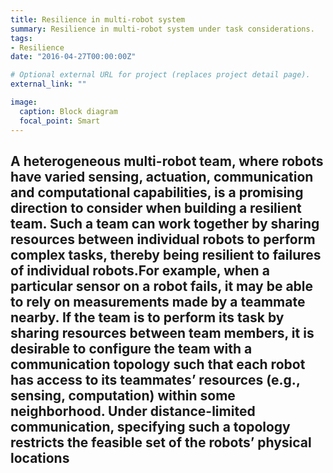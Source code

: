 ```yaml
---
title: Resilience in multi-robot system
summary: Resilience in multi-robot system under task considerations.
tags:
- Resilience
date: "2016-04-27T00:00:00Z"

# Optional external URL for project (replaces project detail page).
external_link: ""

image:
  caption: Block diagram
  focal_point: Smart
---
```

A heterogeneous multi-robot team, where robots have varied sensing, actuation, communication and computational capabilities, is a promising direction to consider when building a resilient team. Such a team can work together by sharing resources  between  individual  robots  to  perform  complex tasks, thereby being resilient to failures of individual robots.For  example,  when  a  particular  sensor  on  a  robot  fails,  it may be able to rely on measurements made by a teammate nearby. If  the  team  is  to  perform  its  task  by  sharing  resources between team members, it is desirable to configure the team with  a  communication  topology  such  that  each  robot  has access  to  its  teammates’  resources  (e.g.,  sensing,  computation)  within  some  neighborhood.  Under  distance-limited communication,  specifying  such  a  topology  restricts  the feasible set of the robots’ physical locations
---
